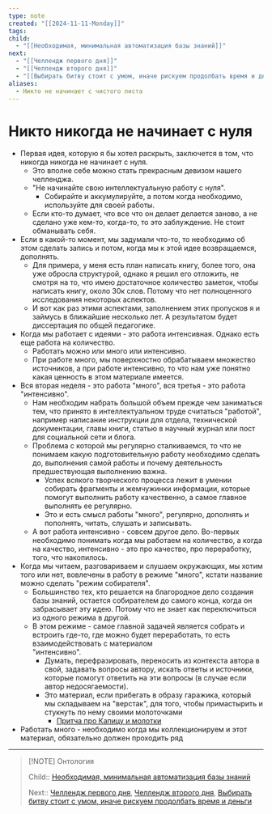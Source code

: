 ```yaml
---
type: note
created: "[[2024-11-11-Monday]]"
tags: 
child:
  - "[[Необходимая, минимальная автоматизация базы знаний]]"
next:
  - "[[Челлендж первого дня]]"
  - "[[Челлендж второго дня]]"
  - "[[Выбирать битву стоит с умом, иначе рискуем продолбать время и деньги]]"
aliases:
  - Никто не начинает с чистого листа
---
```

#  Никто никогда не начинает с нуля
- Первая идея, которую я бы хотел раскрыть, заключется в том, что никогда никогда не начинает с нуля.
	- ﻿﻿Это вполне себе можно стать прекрасным девизом нашего челленджа.
	- ﻿﻿"Не начинайте свою интеллектуальную работу с нуля".
		- ﻿﻿Собирайте и аккумулируйте, а потом когда необходимо, используйте для своей работы.
	- ﻿﻿Если кто-то думает, что все что он делает делается заново, а не сделано уже кем-то, когда-то, то это заблуждение. Не стоит обманывать себя.
- ﻿﻿Если в какой-то момент, мы задумали что-то, то необходимо об этом сделать запись и потом, когда мы к этой идее возвращаемся, дополнять.
	- ﻿﻿Для примера, у меня есть план написать книгу, более того, она уже обросла структурой, однако я решил его отложить, не смотря на то, что имею достаточное количество заметок, чтобы написать книгу, около 30к слов. Потому что нет полноценного исследования некоторых аспектов.
	- ﻿﻿И вот как раз этими аспектами, заполнением этих пропусков я и займусь в ближайшие несколько лет. А результатом будет диссертация по общей педагогике.
- ﻿﻿Когда мы работает с идеями - это работа интенсивная. Однако есть еще работа на количество.
	- ﻿﻿Работать можно или много или интенсивно.
	- ﻿﻿При работе много, мы поверхностно обрабатываем множество источников, а при работе интенсивно, то что нам уже понятно какая ценность в этом материале имеется.
- Вся вторая неделя - это работа "много", вся третья - это работа "интенсивно".
	- ﻿﻿Нам необходим набрать большой объем прежде чем заниматься тем, что принято в интеллектуальном труде считаться "работой", например написание инструкции для отдела, технической документации, главы книги, статью в научный журнал или пост для социальной сети и блога.
	- ﻿﻿Проблема с которой мы регулярно сталкиваемся, то что не понимаем какую подготовительную работу необходимо сделать до, выполнения самой работы и почему деятельность предшествующая выполнению важна.
		- ﻿﻿Успех всякого творческого процесса лежит в умении собирать фрагменты и жемчужинки информации, которые помогут выполнить работу качественно, а самое главное выполнять ее регулярно.
		- ﻿﻿Это и есть смысл работы "много", регулярно, дополнять и пополнять, читать, слушать и записывать.
	- ﻿﻿А вот работа интенсивно - совсем другое дело. Во-первых необходимо понимать когда мы работаем на количество, а когда на качество, интенсивно - это про качество, про переработку, того, что накопилось.
- ﻿﻿Когда мы читаем, разговариваем и слушаем окружающих, мы хотим того или нет, вовлечены в работу в режиме "много", кстати название можно сделать "режим собирателя".
	- ﻿﻿Большинство тех, кто решается на благородное дело создания базы знаний, остается собирателем до самого конца, когда он забрасывает эту идею. Потому что не знает как переключиться из одного режима в другой.
	- ﻿﻿В этом режиме - самое главной задачей является собрать и встроить где-то, где можно будет переработать, то есть взаимодействовать с материалом  
	    "интенсивно".
		- ﻿﻿Думать, перефразировать, переносить из контекста автора в свой, задавать вопросы автору, искать ответы и источники, которые помогут ответить на эти вопросы (в случае если автор недосягаемости).
		- ﻿﻿Это материал, если прибегать в образу гаражика, который мы складываем на "верстак", для того, чтобы примастырить и стукнуть по нему своими молоточками
			- [Притча про Капицу и молотки](Притча%20про%20Капицу%20и%20молотки.md)
- ﻿﻿Работать много - необходимо когда мы коллекционируем и этот материал, обязательно должен проходить ряд

---


> [!NOTE] Онтология
> 
> Child:: [Необходимая, минимальная автоматизация базы знаний](Необходимая,%20минимальная%20автоматизация%20базы%20знаний.md)
> 
> Next:: [Челлендж первого дня](Челлендж%20первого%20дня.md), [Челлендж второго дня](Челлендж%20второго%20дня.md), [Выбирать битву стоит с умом, иначе рискуем продолбать время и деньги](Выбирать%20битву%20стоит%20с%20умом,%20иначе%20рискуем%20продолбать%20время%20и%20деньги.md)
